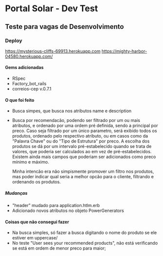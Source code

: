 # Portal Solar - Dev Test

## Teste para vagas de Desenvolvimento

### Deploy

https://mysterious-cliffs-69913.herokuapp.com
https://mighty-harbor-04580.herokuapp.com/

#### Gems adicionadas

- RSpec
- Factory_bot_rails
- correios-cep v.0.7.1

#### O que foi feito
  - Busca simpes, que busca nos atributos name e description
  - Busca por recomendacão, podendo ser filtrado por um ou mais atributos, e ordenado por uma     ordem pré definida, sendo a principal por preco. 
    Caso seja filtrado por um único parametro, será exibido todos os produtos, ordenado pelo respectivo atributo, ou em casos como da "Palavra Chave" ou do "Tipo de Estrutura" por preco.
    A escolha dos produtos se dá por um intervalo pré-estabelecido quando se trata de valores, que poderia ser calculados ao em vez de pré-estabelecidos.
    Existem ainda mais campos que poderiam ser adicionados como preco mínimo e máximo.

    Minha intencão era não simpismente promover um filtro nos produtos, mas poder indicar qual seria a melhor opcão para o cliente, filtrando e ordenando os produtos.


##### Mudanças
  - "header" mudado para application.htlm.erb
  - Adicionado novos atributos no objeto PowerGenerators


#### Coisas que não consegui fazer
  - Na busca simples, só fazer a busca digitando o nome do produto se ele estiver em uppercase/
  - No teste "User sees your recommended products", não está verificando se está em ordem de menor preco para maior;
